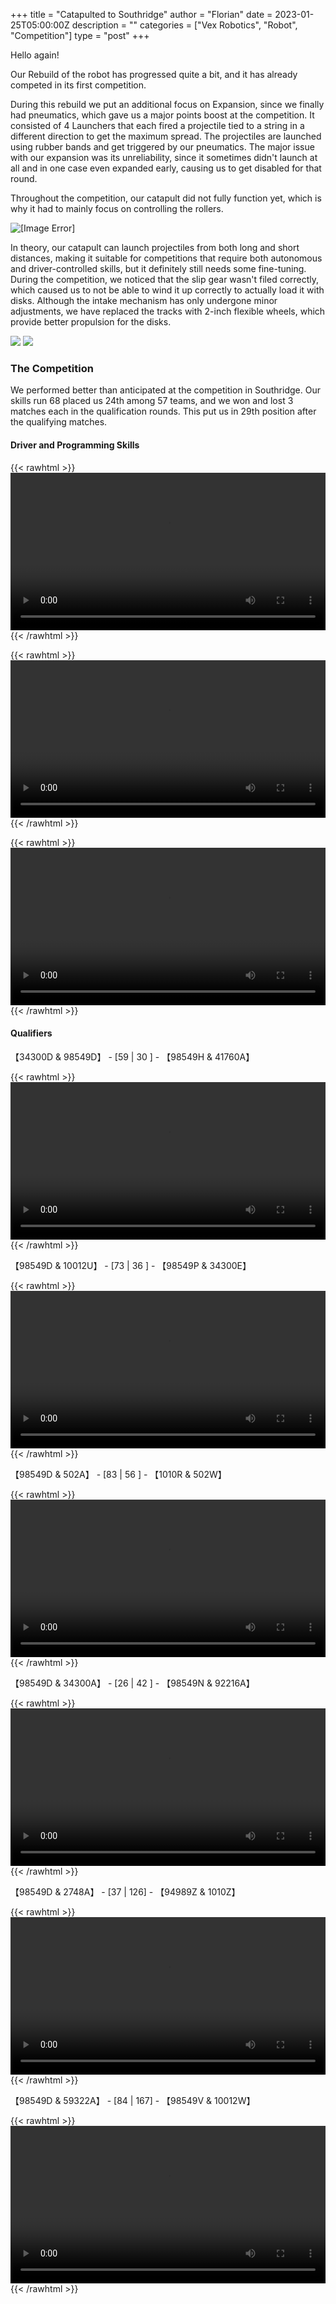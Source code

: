 +++
title = "Catapulted to Southridge"
author = "Florian"
date = 2023-01-25T05:00:00Z
description = ""
categories = ["Vex Robotics", "Robot", "Competition"]
type = "post"
+++

Hello again!

Our Rebuild of the robot has progressed quite a bit, and it has already competed in its first competition.

During this rebuild we put an additional focus on Expansion, since we finally had pneumatics, which gave us a major points boost at the competition. It consisted of 4 Launchers that each fired a projectile tied to a string in a different direction to get the maximum spread. The projectiles are launched using rubber bands and get triggered by our pneumatics. The major issue with our expansion was its unreliability, since it sometimes didn't launch at all and in one case even expanded early, causing us to get disabled for that round.

Throughout the competition, our catapult did not fully function yet, which is why it had to mainly focus on controlling the rollers. 

![[Image Error]](../../images/post/catapult.webp)

In theory, our catapult can launch projectiles from both long and short distances, making it suitable for competitions that require both autonomous and driver-controlled skills, but it definitely still needs some fine-tuning. During the competition, we noticed that the slip gear wasn't filed correctly, which caused us to not be able to wind it up correctly to actually load it with disks. Although the intake mechanism has only undergone minor adjustments, we have replaced the tracks with 2-inch flexible wheels, which provide better propulsion for the disks. 

![](../../images/post/1.webp)
![](../../images/post/2.webp)

### The Competition 

We performed better than anticipated at the competition in Southridge. Our skills run 68 placed us 24th among 57 teams, and we won and lost 3 matches each in the qualification rounds. This put us in 29th position after the qualifying matches.

#### Driver and Programming Skills

{{< rawhtml >}} 
<video width=100% controls >
    <source src="https://video.wixstatic.com/video/4995b7_cf00a79e0469461f87818cd99761cd3f/1080p/mp4/file.mp4" type="video/mp4">
    [Video Player Error]  
</video>
{{< /rawhtml >}}

{{< rawhtml >}} 
<video width=100% controls >
    <source src="https://video.wixstatic.com/video/4995b7_0bac5b2bd9964ce68efd27f752f4f24f/1080p/mp4/file.mp4" type="video/mp4">
    [Video Player Error]  
</video>
{{< /rawhtml >}}

{{< rawhtml >}} 
<video width=100% controls >
    <source src="https://video.wixstatic.com/video/4995b7_43005536fc4c47a9a5b4b4f71e91a90c/1080p/mp4/file.mp4" type="video/mp4">
    [Video Player Error]  
</video>
{{< /rawhtml >}}

#### Qualifiers 

【34300D & 98549D】 - [59 | 30 ] - 【98549H & 41760A】

{{< rawhtml >}} 
<video width=100% controls >
    <source src="https://video.wixstatic.com/video/4995b7_e0a73ef678dd4729ae0fd46f4cdbfcc3/1080p/mp4/file.mp4" type="video/mp4">
    [Video Player Error]  
</video>
{{< /rawhtml >}}

【98549D & 10012U】 - [73 | 36 ] - 【98549P & 34300E】

{{< rawhtml >}} 
<video width=100% controls >
    <source src="https://video.wixstatic.com/video/4995b7_e7e78846da304da7873bbba22521d4ef/1080p/mp4/file.mp4" type="video/mp4">
    [Video Player Error]  
</video>
{{< /rawhtml >}}

【98549D & 502A】   - [83 | 56 ] - 【1010R & 502W】

{{< rawhtml >}} 
<video width=100% controls >
    <source src="https://video.wixstatic.com/video/4995b7_7d4c89d1a59e4cb7905b4e32a2d5043a/1080p/mp4/file.mp4" type="video/mp4">
    [Video Player Error]  
</video>
{{< /rawhtml >}}

【98549D & 34300A】 - [26 | 42 ] - 【98549N & 92216A】

{{< rawhtml >}} 
<video width=100% controls >
    <source src="https://video.wixstatic.com/video/4995b7_957813d38b094ddd93ee0309944b9902/1080p/mp4/file.mp4" type="video/mp4">
    [Video Player Error]  
</video>
{{< /rawhtml >}}

【98549D & 2748A】  - [37 | 126] - 【94989Z & 1010Z】

{{< rawhtml >}} 
<video width=100% controls >
    <source src="https://video.wixstatic.com/video/4995b7_654d14a675c145c4a0528e20f7658b8f/1080p/mp4/file.mp4" type="video/mp4">
    [Video Player Error]  
</video>
{{< /rawhtml >}}

【98549D & 59322A】 - [84 | 167] - 【98549V & 10012W】

{{< rawhtml >}} 
<video width=100% controls >
    <source src="https://video.wixstatic.com/video/4995b7_9374bd5aefae424585df0a780826ebb3/1080p/mp4/file.mp4" type="video/mp4">
    [Video Player Error]  
</video>
{{< /rawhtml >}}
